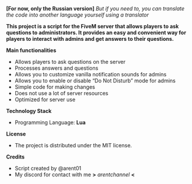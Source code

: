 **[For now, only the Russian version]**
*But if you need to, you can translate the code into another language yourself using a translator*

**This project is a script for the FiveM server that allows players to ask questions to administrators. It provides an easy and convenient way for players to interact with admins and get answers to their questions.**

  **Main functionalities**
   - Allows players to ask questions on the server
   - Processes answers and questions
   - Allows you to customize vanilla notification sounds for admins
   - Allows you to enable or disable “Do Not Disturb” mode for admins
   - Simple code for making changes
   - Does not use a lot of server resources
   - Optimized for server use

  **Technology Stack**
   + Programming Language: **Lua**

  **License**
   * The project is distributed under the MIT license.

  **Credits**
   * Script created by @arent01
   * My discord for contact with me **>** *arentchannel* **<**
